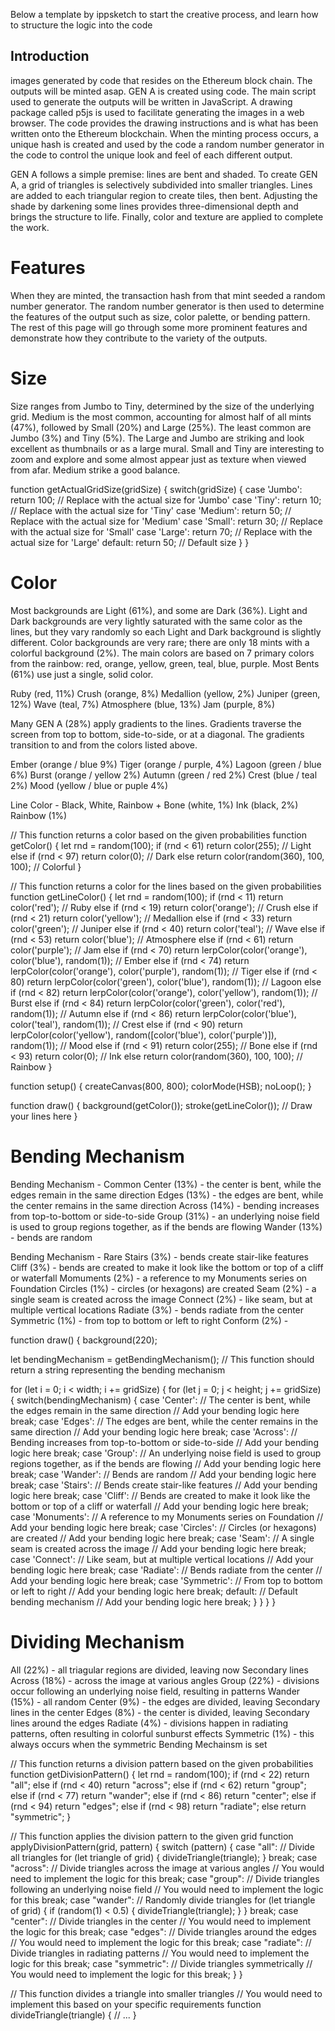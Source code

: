 Below a template by ippsketch to start the creative process, 
and learn how to structure the logic into the code

## Introduction
images generated by code that resides on the Ethereum block chain. The outputs will be minted asap. GEN A is created using code. The main script used to generate the outputs will be written in JavaScript. A drawing package called p5js is used to facilitate generating the images in a web browser. The code provides the drawing instructions and is what has been written onto the Ethereum blockchain. When the minting process occurs, a unique hash is created and used by the code a random number generator in the code to control the unique look and feel of each different output.

GEN A follows a simple premise: lines are bent and shaded. To create GEN A, a grid of triangles is selectively subdivided into smaller triangles. Lines are added to each triangular region to create tiles, then bent. Adjusting the shade by darkening some lines provides three-dimensional depth and brings the structure to life. Finally, color and texture are applied to complete the work.

# Features
When they are minted, the transaction hash from that mint seeded a random number generator. The random number generator is then used to determine the features of the output such as size, color palette, or bending pattern. The rest of this page will go through some more prominent features and demonstrate how they contribute to the variety of the outputs.

# Size 
Size ranges from Jumbo to Tiny, determined by the size of the underlying grid. Medium is the most common, accounting for almost half of all mints (47%), followed by Small (20%) and Large (25%). The least common are Jumbo (3%) and Tiny (5%). The Large and Jumbo are striking and look excellent as thumbnails or as a large mural. Small and Tiny are interesting to zoom and explore and some almost appear just as texture when viewed from afar. Medium strike a good balance.

function getActualGridSize(gridSize) {
  switch(gridSize) {
    case 'Jumbo':
      return 100; // Replace with the actual size for 'Jumbo'
    case 'Tiny':
      return 10; // Replace with the actual size for 'Tiny'
    case 'Medium':
      return 50; // Replace with the actual size for 'Medium'
    case 'Small':
      return 30; // Replace with the actual size for 'Small'
    case 'Large':
      return 70; // Replace with the actual size for 'Large'
    default:
      return 50; // Default size
  }
}


# Color 
Most backgrounds are Light (61%), and some are Dark (36%). Light and Dark backgrounds are very lightly saturated with the same color as the lines, but they vary randomly so each Light and Dark background is slightly different. Color backgrounds are very rare; there are only 18 mints with a colorful background (2%). The main colors are based on 7 primary colors from the rainbow: red, orange, yellow, green, teal, blue, purple. Most Bents (61%) use just a single, solid color.

Ruby (red, 11%) 
Crush (orange, 8%)
Medallion (yellow, 2%)
Juniper (green, 12%) 
Wave (teal, 7%) 
Atmosphere (blue, 13%) 
Jam (purple, 8%) 

Many GEN A (28%) apply gradients to the lines. Gradients traverse the screen from top to bottom, side-to-side, or at a diagonal. The gradients transition to and from the colors listed above.

Ember (orange / blue 9%) 
Tiger (orange / purple, 4%) 
Lagoon (green / blue 6%) 
Burst (orange / yellow 2%) 
Autumn (green / red 2%) 
Crest (blue / teal 2%) 
Mood (yellow / blue or puple 4%) 

Line Color - Black, White, Rainbow
+
Bone (white, 1%)
Ink (black, 2%)
Rainbow (1%)

// This function returns a color based on the given probabilities
function getColor() {
  let rnd = random(100);
  if (rnd < 61) return color(255); // Light
  else if (rnd < 97) return color(0); // Dark
  else return color(random(360), 100, 100); // Colorful
}

// This function returns a color for the lines based on the given probabilities
function getLineColor() {
  let rnd = random(100);
  if (rnd < 11) return color('red'); // Ruby
  else if (rnd < 19) return color('orange'); // Crush
  else if (rnd < 21) return color('yellow'); // Medallion
  else if (rnd < 33) return color('green'); // Juniper
  else if (rnd < 40) return color('teal'); // Wave
  else if (rnd < 53) return color('blue'); // Atmosphere
  else if (rnd < 61) return color('purple'); // Jam
  else if (rnd < 70) return lerpColor(color('orange'), color('blue'), random(1)); // Ember
  else if (rnd < 74) return lerpColor(color('orange'), color('purple'), random(1)); // Tiger
  else if (rnd < 80) return lerpColor(color('green'), color('blue'), random(1)); // Lagoon
  else if (rnd < 82) return lerpColor(color('orange'), color('yellow'), random(1)); // Burst
  else if (rnd < 84) return lerpColor(color('green'), color('red'), random(1)); // Autumn
  else if (rnd < 86) return lerpColor(color('blue'), color('teal'), random(1)); // Crest
  else if (rnd < 90) return lerpColor(color('yellow'), random([color('blue'), color('purple')]), random(1)); // Mood
  else if (rnd < 91) return color(255); // Bone
  else if (rnd < 93) return color(0); // Ink
  else return color(random(360), 100, 100); // Rainbow
}

function setup() {
  createCanvas(800, 800);
  colorMode(HSB);
  noLoop();
}

function draw() {
  background(getColor());
  stroke(getLineColor());
  // Draw your lines here
}


# Bending Mechanism

Bending Mechanism - Common
Center (13%) - the center is bent, while the edges remain in the same direction
Edges (13%) - the edges are bent, while the center remains in the same direction
Across (14%) - bending increases from top-to-bottom or side-to-side
Group (31%) - an underlying noise field is used to group regions together, as if the bends are flowing
Wander (13%) - bends are random

Bending Mechanism - Rare
Stairs (3%) - bends create stair-like features
Cliff (3%) - bends are created to make it look like the bottom or top of a cliff or waterfall
Momuments (2%) - a reference to my Monuments series on Foundation
Circles (1%) - circles (or hexagons) are created 
Seam (2%) - a single seam is created across the image
Connect (2%) - like seam, but at multiple vertical locations
Radiate (3%) - bends radiate from the center
Symmetric (1%) - from top to bottom or left to right
Conform (2%) - 

function draw() {
  background(220);
  
  let bendingMechanism = getBendingMechanism(); // This function should return a string representing the bending mechanism
  
  for (let i = 0; i < width; i += gridSize) {
    for (let j = 0; j < height; j += gridSize) {
      switch(bendingMechanism) {
        case 'Center':
          // The center is bent, while the edges remain in the same direction
          // Add your bending logic here
          break;
        case 'Edges':
          // The edges are bent, while the center remains in the same direction
          // Add your bending logic here
          break;
        case 'Across':
          // Bending increases from top-to-bottom or side-to-side
          // Add your bending logic here
          break;
        case 'Group':
          // An underlying noise field is used to group regions together, as if the bends are flowing
          // Add your bending logic here
          break;
        case 'Wander':
          // Bends are random
          // Add your bending logic here
          break;
        case 'Stairs':
          // Bends create stair-like features
          // Add your bending logic here
          break;
        case 'Cliff':
          // Bends are created to make it look like the bottom or top of a cliff or waterfall
          // Add your bending logic here
          break;
        case 'Monuments':
          // A reference to my Monuments series on Foundation
          // Add your bending logic here
          break;
        case 'Circles':
          // Circles (or hexagons) are created 
          // Add your bending logic here
          break;
        case 'Seam':
          // A single seam is created across the image
          // Add your bending logic here
          break;
        case 'Connect':
          // Like seam, but at multiple vertical locations
          // Add your bending logic here
          break;
        case 'Radiate':
          // Bends radiate from the center
          // Add your bending logic here
          break;
        case 'Symmetric':
          // From top to bottom or left to right
          // Add your bending logic here
          break;
        default:
          // Default bending mechanism
          // Add your bending logic here
          break;
      }
    }
  }
}




# Dividing Mechanism

All (22%) - all triagular regions are divided, leaving now Secondary lines
Across (18%) - across the image at various angles
Group (22%) - divisions occur following an underlying noise field, resulting in patterns
Wander (15%) - all random
Center (9%) - the edges are divided, leaving Secondary lines in the center
Edges (8%) - the center is divided, leaving Secondary lines around the edges
Radiate (4%) - divisions happen in radiating patterns, often resulting in colorful sunburst effects
Symmetric (1%) - this always occurs when the symmetric Bending Mechainsm is set

// This function returns a division pattern based on the given probabilities
function getDivisionPattern() {
  let rnd = random(100);
  if (rnd < 22) return "all";
  else if (rnd < 40) return "across";
  else if (rnd < 62) return "group";
  else if (rnd < 77) return "wander";
  else if (rnd < 86) return "center";
  else if (rnd < 94) return "edges";
  else if (rnd < 98) return "radiate";
  else return "symmetric";
}

// This function applies the division pattern to the given grid
function applyDivisionPattern(grid, pattern) {
  switch (pattern) {
    case "all":
      // Divide all triangles
      for (let triangle of grid) {
        divideTriangle(triangle);
      }
      break;
    case "across":
      // Divide triangles across the image at various angles
      // You would need to implement the logic for this
      break;
    case "group":
      // Divide triangles following an underlying noise field
      // You would need to implement the logic for this
      break;
    case "wander":
      // Randomly divide triangles
      for (let triangle of grid) {
        if (random(1) < 0.5) {
          divideTriangle(triangle);
        }
      }
      break;
    case "center":
      // Divide triangles in the center
      // You would need to implement the logic for this
      break;
    case "edges":
      // Divide triangles around the edges
      // You would need to implement the logic for this
      break;
    case "radiate":
      // Divide triangles in radiating patterns
      // You would need to implement the logic for this
      break;
    case "symmetric":
      // Divide triangles symmetrically
      // You would need to implement the logic for this
      break;
  }
}

// This function divides a triangle into smaller triangles
// You would need to implement this based on your specific requirements
function divideTriangle(triangle) {
  // ...
}
